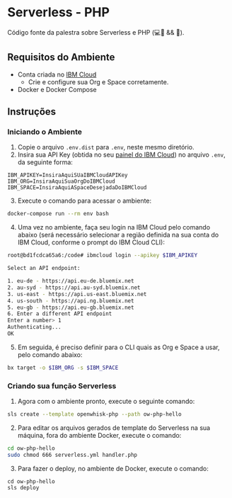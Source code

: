 # Serverless - PHP

Código fonte da palestra sobre Serverless e PHP (:computer::no_entry_sign: && :elephant:).

## Requisitos do Ambiente

- Conta criada no [IBM Cloud](https://www.ibm.com/cloud/)
  - Crie e configure sua Org e Space corretamente.
- Docker e Docker Compose

## Instruções

### Iniciando o Ambiente

1. Copie o arquivo `.env.dist` para `.env`, neste mesmo diretório.
2. Insira sua API Key (obtida no seu [painel do IBM Cloud](https://console.bluemix.net/openwhisk/learn/api-key)) no arquivo `.env`, da seguinte forma:

```
IBM_APIKEY=InsiraAquiSUaIBMCloudAPIKey
IBM_ORG=InsiraAquiSuaOrgDoIBMCloud
IBM_SPACE=InsiraAquiASpaceDesejadaDoIBMCloud
```

3. Execute o comando para acessar o ambiente:

```sh
docker-compose run --rm env bash
```

4. Uma vez no ambiente, faça seu login na IBM Cloud pelo comando abaixo (será necessário selecionar a região definida na sua conta do IBM Cloud, conforme o prompt do IBM Cloud CLI):

```sh
root@bd1fcdca65a6:/code# ibmcloud login --apikey $IBM_APIKEY

Select an API endpoint:

1. eu-de - https://api.eu-de.bluemix.net
2. au-syd - https://api.au-syd.bluemix.net
3. us-east - https://api.us-east.bluemix.net
4. us-south - https://api.ng.bluemix.net
5. eu-gb - https://api.eu-gb.bluemix.net
6. Enter a different API endpoint
Enter a number> 1
Authenticating...
OK
```

5. Em seguida, é preciso definir para o CLI quais as Org e Space a usar, pelo comando abaixo:

```sh
bx target -o $IBM_ORG -s $IBM_SPACE
```

### Criando sua função Serverless

1. Agora com o ambiente pronto, execute o seguinte comando:

```sh
sls create --template openwhisk-php --path ow-php-hello
```

2. Para editar os arquivos gerados de template do Serverless na sua máquina, fora do ambiente Docker, execute o comando:

```sh
cd ow-php-hello
sudo chmod 666 serverless.yml handler.php
```

3. Para fazer o deploy, no ambiente de Docker, execute o comando:

```
cd ow-php-hello
sls deploy
```

